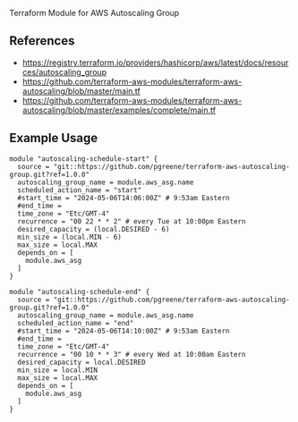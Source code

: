 Terraform Module for AWS Autoscaling Group

## References 

* https://registry.terraform.io/providers/hashicorp/aws/latest/docs/resources/autoscaling_group
* https://github.com/terraform-aws-modules/terraform-aws-autoscaling/blob/master/main.tf
* https://github.com/terraform-aws-modules/terraform-aws-autoscaling/blob/master/examples/complete/main.tf

## Example Usage

```
module "autoscaling-schedule-start" {
  source = "git::https://github.com/pgreene/terraform-aws-autoscaling-group.git?ref=1.0.0"
  autoscaling_group_name = module.aws_asg.name
  scheduled_action_name = "start"
  #start_time = "2024-05-06T14:06:00Z" # 9:53am Eastern
  #end_time =
  time_zone = "Etc/GMT-4"
  recurrence = "00 22 * * 2" # every Tue at 10:00pm Eastern
  desired_capacity = (local.DESIRED - 6)
  min_size = (local.MIN - 6)
  max_size = local.MAX
  depends_on = [
    module.aws_asg
  ]
}

module "autoscaling-schedule-end" {
  source = "git::https://github.com/pgreene/terraform-aws-autoscaling-group.git?ref=1.0.0"
  autoscaling_group_name = module.aws_asg.name
  scheduled_action_name = "end"
  #start_time = "2024-05-06T14:10:00Z" # 9:53am Eastern
  #end_time =
  time_zone = "Etc/GMT-4"
  recurrence = "00 10 * * 3" # every Wed at 10:00am Eastern
  desired_capacity = local.DESIRED
  min_size = local.MIN
  max_size = local.MAX
  depends_on = [
    module.aws_asg
  ]
}
```
